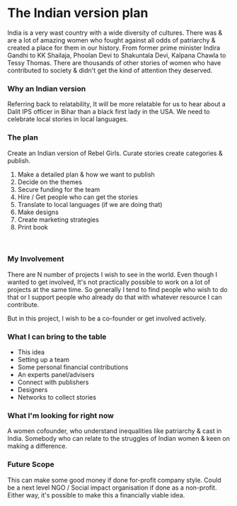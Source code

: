 # The Indian version plan

India is a very wast country with a wide diversity of cultures. There was & are a lot of amazing women who fought against all odds of patriarchy & created a place for them in our history. From former prime minister Indira Gandhi to KK Shailaja, Phoolan Devi to Shakuntala Devi, Kalpana Chawla to Tessy Thomas. There are thousands of other stories of women who have contributed to society & didn't get the kind of attention they deserved. 

### Why an Indian version

Referring back to relatability, It will be more relatable for us to hear about a Dalit IPS officer in Bihar than a black first lady in the USA. We need to celebrate local stories in local languages.

### The plan

Create an Indian version of Rebel Girls. Curate stories create categories & publish.

1. Make a detailed plan & how we want to publish
2. Decide on the themes
3. Secure funding for the team
4. Hire / Get people who can get the stories
5. Translate to local languages \(if we are doing that\)
6. Make designs
7. Create marketing strategies
8. Print book

‌

### My Involvement

There are N number of projects I wish to see in the world. Even though I wanted to get involved, It's not practically possible to work on a lot of projects at the same time. So generally I tend to find people who wish to do that or I support people who already do that with whatever resource I can contribute.

But in this project, I wish to be a co-founder or get involved actively. 

### What I can bring to the table

* This idea
* Setting up a team
* Some personal financial contributions
* An experts panel/advisers
* Connect with publishers
* Designers
* Networks to collect stories

### What I'm looking for right now

A women cofounder, who understand inequalities like patriarchy & cast in India. Somebody who can relate to the struggles of Indian women & keen on making a difference.

### Future Scope

This can make some good money if done for-profit company style. Could be a next level NGO / Social impact organisation if done as a non-profit. Either way, it's possible to make this a financially viable idea.

